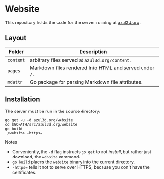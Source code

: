 # Website

This repository holds the code for the server running at [azul3d.org](https://azul3d.org).

## Layout

| Folder | Description |
|--------|-------------|
| `content` | arbitrary files served at `azul3d.org/content`. |
| `pages` | Markdown files rendered into HTML and served under `/`. |
| `mdattr` | Go package for parsing Markdown file attributes. |

## Installation

The server must be run in the source directory:

```
go get -u -d azul3d.org/website
cd $GOPATH/src/azul3d.org/website
go build
./website -https=
```

Notes

- Conveniently, the `-d` flag instructs `go get` to not _install_, but rather just download, the `website` command.
- `go build` places the `website` binary into the current directory.
- `-https=` tells it not to serve over HTTPS, because you don't have the certificates.
